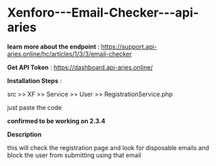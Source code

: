 # Xenforo---Email-Checker---api-aries

**learn more about the endpoint** :
https://support.api-aries.online/hc/articles/1/3/3/email-checker

**Get API Token** :
https://dashboard.api-aries.online/

**Installation Steps** :

src >> XF >> Service >> User >> RegistrationService.php

just paste the code

**confirmed to be working on 2.3.4** 

**Description** 

this will check the registration page and look for disposable emails and block the user from submitting using that email

